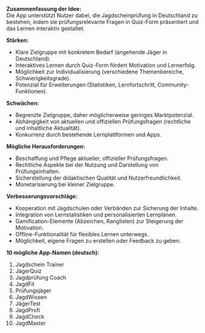 **Zusammenfassung der Idee:**  
Die App unterstützt Nutzer dabei, die Jagdscheinprüfung in Deutschland zu bestehen, indem sie prüfungsrelevante Fragen in Quiz-Form präsentiert und das Lernen interaktiv gestaltet.

**Stärken:**  
- Klare Zielgruppe mit konkretem Bedarf (angehende Jäger in Deutschland).  
- Interaktives Lernen durch Quiz-Form fördert Motivation und Lernerfolg.  
- Möglichkeit zur Individualisierung (verschiedene Themenbereiche, Schwierigkeitsgrade).  
- Potenzial für Erweiterungen (Statistiken, Lernfortschritt, Community-Funktionen).

**Schwächen:**  
- Begrenzte Zielgruppe, daher möglicherweise geringes Marktpotenzial.  
- Abhängigkeit von aktuellen und offiziellen Prüfungsfragen (rechtliche und inhaltliche Aktualität).  
- Konkurrenz durch bestehende Lernplattformen und Apps.

**Mögliche Herausforderungen:**  
- Beschaffung und Pflege aktueller, offizieller Prüfungsfragen.  
- Rechtliche Aspekte bei der Nutzung und Darstellung von Prüfungsinhalten.  
- Sicherstellung der didaktischen Qualität und Nutzerfreundlichkeit.  
- Monetarisierung bei kleiner Zielgruppe.

**Verbesserungsvorschläge:**  
- Kooperation mit Jagdschulen oder Verbänden zur Sicherung der Inhalte.  
- Integration von Lernstatistiken und personalisierten Lernplänen.  
- Gamification-Elemente (Abzeichen, Ranglisten) zur Steigerung der Motivation.  
- Offline-Funktionalität für flexibles Lernen unterwegs.  
- Möglichkeit, eigene Fragen zu erstellen oder Feedback zu geben.

**10 mögliche App-Namen (deutsch):**  
1. Jagdschein Trainer  
2. JägerQuiz  
3. Jagdprüfung Coach  
4. JagdFit  
5. Prüfungsjäger  
6. JagdWissen  
7. JägerTest  
8. JagdProfi  
9. JagdCheck  
10. JagdMaster
